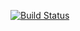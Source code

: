 
[![Build Status](https://travis-ci.org/prideout/heman-python.svg?branch=master)](https://travis-ci.org/prideout/heman-python)


